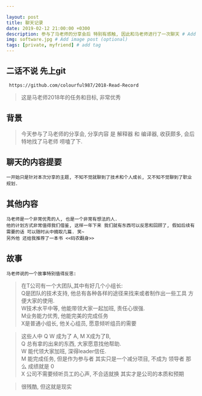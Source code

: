 ```yaml
---

layout: post
title: 聊天记录
date: 2019-02-12 21:00:00 +0300
description: 参与了马老师的分享会后 特别有感触, 因此和马老师进行了一次聊天 # Add post description (optional)
img: software.jpg # Add image post (optional)
tags: [private, myfriend] # add tag
---
```


## 二话不说 先上git
` https://github.com/colourful987/2018-Read-Record`
> 这是马老师2018年的任务和目标, 非常优秀  

## 背景
> 今天参与了马老师的分享会, 分享内容 是 解释器 和 编译器, 收获颇多, 会后特地找了马老师 唠嗑了下.  

## 聊天的内容提要
    一开始只是针对本次分享的主题, 不知不觉就聊到了技术和个人成长, 又不知不觉聊到了职业规划.  

## 其他内容
    马老师是一个非常优秀的人, 也是一个非常有想法的人.
    他的计划方式非常值得我们借鉴, 这样一年下来 我们就有东西可以反思和回顾了, 假如后续有需要的话 可以随时从中摘取几篇. 笑~
    另外他 还给我推荐了一本书 <<码农翻身>> 

## 故事
    马老师说的一个故事特别值得反思:
>  在T公司有一个大团队,其中有好几个小组长:  
        Q是团队的技术支持, 他总有各种各样的途径来找来或者制作出一些工具 方便大家的使用.  
        W技术水平中等, 他能带领大家一起加班, 责任心很强.  
        M业务能力优秀, 他能完美的完成任务  
        X是普通小组长, 他关心组员, 愿意倾听组员的需要

> 这些人中 Q W 成为了 A, M X成为了B,  
    Q 总有拿的出来的东西, 大家愿意找他帮助.  
    W 能代领大家加班, 深得leader信任.  
    M 能完成任务, 但是作为参与者 其实只是一个减分项目, 不成为 领导者 那么 成绩就是 0  
    X 公司不需要倾听员工的心声, 不合适就换 其实才是公司的本质和预期  
    
> 很残酷, 但这就是现实